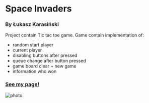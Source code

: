 # Space Invaders 
### By Łukasz Karasiński

Project contain Tic tac toe game.
Game contain implementation of:
- random start player
- current player
- disabling buttons after pressed
- queue change after button pressed
- game board clear + new game 
- information who won




### [See my page!](https://nissmel.github.io/)




![photo](https://github.com/Nissmel/Tic-tac-toe/blob/master/KX/XO.png)
